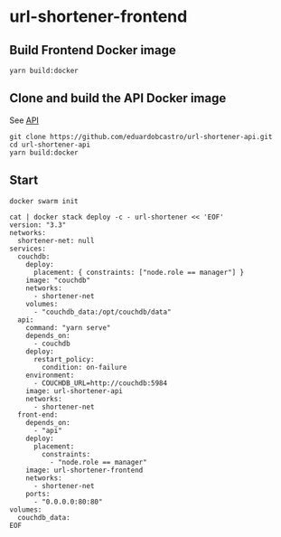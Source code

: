 # url-shortener-frontend

## Build Frontend Docker image
```
yarn build:docker
```

## Clone and build the API Docker image
See [API](https://github.com/eduardobcastro/url-shortener-api)

```
git clone https://github.com/eduardobcastro/url-shortener-api.git
cd url-shortener-api
yarn build:docker
```

## Start

```
docker swarm init

cat | docker stack deploy -c - url-shortener << 'EOF'
version: "3.3"
networks:
  shortener-net: null
services:
  couchdb:
    deploy:
      placement: { constraints: ["node.role == manager"] }
    image: "couchdb"
    networks:
      - shortener-net
    volumes:
      - "couchdb_data:/opt/couchdb/data"
  api:
    command: "yarn serve"
    depends_on:
      - couchdb
    deploy:
      restart_policy:
        condition: on-failure
    environment:
      - COUCHDB_URL=http://couchdb:5984
    image: url-shortener-api
    networks:
      - shortener-net
  front-end:
    depends_on:
      - "api"
    deploy:
      placement:
        constraints:
          - "node.role == manager"
    image: url-shortener-frontend
    networks:
      - shortener-net
    ports:
      - "0.0.0.0:80:80"
volumes:
  couchdb_data:
EOF

```